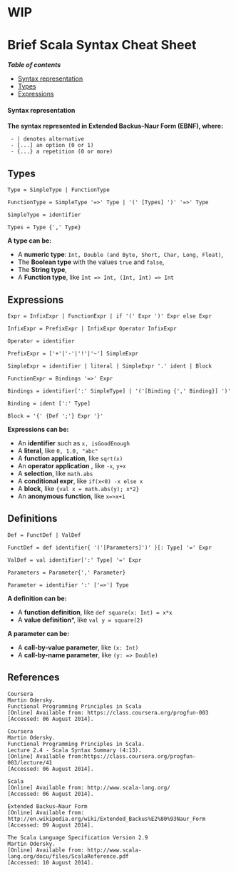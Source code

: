 <!--
scala-syntax-cs
===============

Some Scala syntax for personal use.
-->
# WIP

# Brief Scala Syntax Cheat Sheet

**_Table of contents_** 
- [Syntax representation](#syntax-representation)
- [Types](#types)
- [Expressions](#expressions)

#### Syntax representation

**The syntax represented in Extended Backus-Naur Form (EBNF), where:**

```
 - | denotes alternative
 - [...] an option (0 or 1)
 - {...} a repetition (0 or more)
```

## Types
```
Type = SimpleType | FunctionType

FunctionType = SimpleType '=>' Type | '(' [Types] ')' '=>' Type

SimpleType = identifier

Types = Type {',' Type}
```
**A type can be:**

- A **numeric type**: ```Int, Double (and Byte, Short, Char, Long, Float)```,
- The **Boolean type** with the values ```true``` and ```false```,
- The **String type**,
- A **Function type**, like ```Int => Int, (Int, Int) => Int```

## Expressions

```
Expr = InfixExpr | FunctionExpr | if '(' Expr ')' Expr else Expr

InfixExpr = PrefixExpr | InfixExpr Operator InfixExpr

Operator = identifier

PrefixExpr = ['+'|'-'|'!'|'~'] SimpleExpr

SimpleExpr = identifier | literal | SimpleExpr '.' ident | Block

FunctionExpr = Bindings '=>' Expr

Bindings = identifier[':' SimpleType] | '('[Binding {',' Binding}] ')'

Binding = ident [':' Type]

Block = '{' {Def ';'} Expr '}'
```

**Expressions can be:**

- An **identifier** such as ```x, isGoodEnough```
- A **literal**, like ```0, 1.0, "abc"```
- A **function application**, like ```sqrt(x)```
- An **operator application** , like ```-x```, ```y+x```
- A **selection**, like ```math.abs```
- A **conditional expr**, like ```if(x<0) -x else x```
- A **block**, like ```{val x = math.abs(y); x*2}```
- An **anonymous function**, like ```x=>x+1```

## Definitions

```
Def = FunctDef | ValDef

FunctDef = def identifier{ '('[Parameters]')' }[: Type] '=' Expr

ValDef = val identifier[':' Type] '=' Expr

Parameters = Parameter{',' Parameter}

Parameter = identifier ':' ['=>'] Type
```

**A definition can be:**
- A **function definition**, like ```def square(x: Int) = x*x```
- A **value definition***, like ```val y = square(2)```

**A parameter can be:**
- A **call-by-value parameter**, like ```(x: Int)```
- A **call-by-name parameter**, like ```(y: => Double)```

## References

```
Coursera
Martin Odersky.
Functional Programming Principles in Scala
[Online] Available from: https://class.coursera.org/progfun-003
[Accessed: 06 August 2014].

Coursera
Martin Odersky.
Functional Programming Principles in Scala.
Lecture 2.4 - Scala Syntax Summary (4:13).
[Online] Available from:https://class.coursera.org/progfun-003/lecture/41
[Accessed: 06 August 2014].

Scala
[Online] Available from: http://www.scala-lang.org/
[Accessed: 06 August 2014].

Extended Backus–Naur Form
[Online] Available from: http://en.wikipedia.org/wiki/Extended_Backus%E2%80%93Naur_Form
[Accessed: 09 August 2014].

The Scala Language Specification Version 2.9
Martin Odersky.
[Online] Available from: http://www.scala-lang.org/docu/files/ScalaReference.pdf
[Accessed: 10 August 2014].
```


